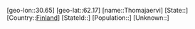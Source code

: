 ﻿---
location: [62.17,30.65]
type: City
tags:
- geo/City


SpocWebEntityId: 34852
isDeleted: false
confidential: public

---
[geo-lon::30.65]
[geo-lat::62.17]
[name::Thomajaervi]
[State::]
[Country::[Finland](geo/Continent/Europe/Finland.md)]
[StateId::]
[Population::]
[Unknown::]

